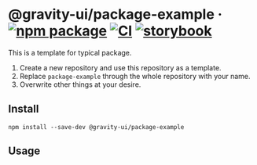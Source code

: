 # @gravity-ui/package-example &middot; [![npm package](https://img.shields.io/npm/v/@gravity-ui/package-example)](https://www.npmjs.com/package/@gravity-ui/package-example) [![CI](https://img.shields.io/github/actions/workflow/status/gravity-ui/package-example/.github/workflows/ci.yml?label=CI&logo=github)](https://github.com/gravity-ui/package-example/actions/workflows/ci.yml?query=branch:main) [![storybook](https://img.shields.io/badge/Storybook-deployed-ff4685)](https://preview.gravity-ui.com/package-example/)

This is a template for typical package. 

1. Create a new repository and use this repository as a template.
2. Replace `package-example` through the whole repository with your name.
3. Overwrite other things at your desire.

## Install

```shell
npm install --save-dev @gravity-ui/package-example
```

## Usage
